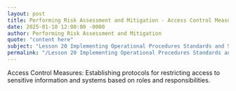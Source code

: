 ```yaml
---
layout: post
title: Performing Risk Assessment and Mitigation - Access Control Measures
date: 2025-01-10 12:00:00 -0000
author: Performing Risk Assessment and Mitigation
quote: "content here"
subject: "Lesson 20 Implementing Operational Procedures Standards and Specifications"
permalink: "/Lesson 20 Implementing Operational Procedures Standards and Specifications/Performing Risk Assessment and Mitigation/Performing Risk Assessment and Mitigation - Access Control Measures"
---
```


Access Control Measures: Establishing protocols for restricting access to sensitive information and systems based on roles and responsibilities.
